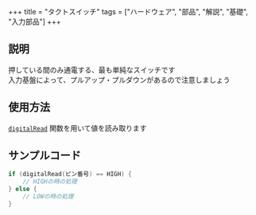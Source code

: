 +++
title = "タクトスイッチ"
tags = ["ハードウェア", "部品", "解説", "基礎", "入力部品"]
+++

## 説明

押している間のみ通電する、最も単純なスイッチです  
入力基盤によって、プルアップ・プルダウンがあるので注意しましょう

## 使用方法

[`digitalRead`](/software/embedded-functions/digitalread) 関数を用いて値を読み取ります

## サンプルコード

```c++
if (digitalRead(ピン番号) == HIGH) {
    // HIGHの時の処理
} else {
    // LOWの時の処理
}
```
